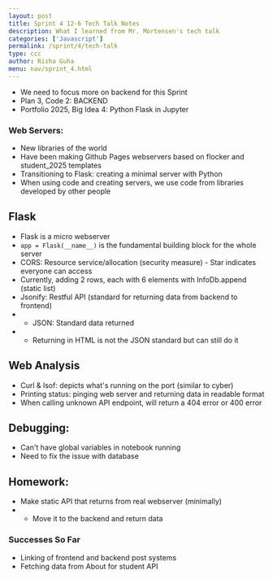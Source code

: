 ```yaml
---
layout: post
title: Sprint 4 12-6 Tech Talk Notes
description: What I learned from Mr. Mortensen's tech talk
categories: ['Javascript']
permalink: /sprint/4/tech-talk
type: ccc
author: Risha Guha
menu: nav/sprint_4.html
---
```


- We need to focus more on backend for this Sprint
- Plan 3, Code 2: BACKEND
- Portfolio 2025, Big Idea 4: Python Flask in Jupyter

### Web Servers:

- New libraries of the world
- Have been making Github Pages webservers based on flocker and student_2025 templates
- Transitioning to Flask: creating a minimal server with Python
- When using code and creating servers, we use code from libraries developed by other people

## Flask

- Flask is a micro webserver
- ```app = Flask(__name__)``` is the fundamental building block for the whole server
- CORS: Resource service/allocation (security measure) - Star indicates everyone can access
- Currently, adding 2 rows, each with 6 elements with InfoDb.append (static list)
- Jsonify: Restful API (standard for returning data from backend to frontend)
- - JSON: Standard data returned
- - Returning in HTML is not the JSON standard but can still do it


## Web Analysis

- Curl & lsof: depicts what's running on the port (similar to cyber)
- Printing status: pinging web server and returning data in readable format
- When calling unknown API endpoint, will return a 404 error or 400 error


## Debugging: 
- Can't have global variables in notebook running
- Need to fix the issue with database

## Homework:
- Make static API that returns from real webserver (minimally)
- - Move it to the backend and return data 



### Successes So Far

- Linking of frontend and backend post systems
- Fetching data from About for student API
